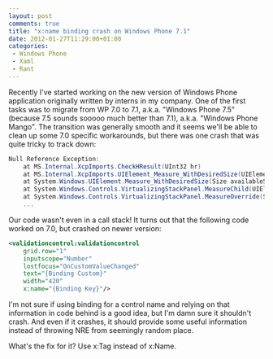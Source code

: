 ```yaml
---
layout: post
comments: true
title: "x:name binding crash on Windows Phone 7.1"
date: 2012-01-27T11:29:00+01:00
categories:
 - Windows Phone
 - Xaml
 - Rant
---
```



Recently I've started working on the new version of Windows Phone application originally written by interns in my company. One of the first tasks was to migrate from WP 7.0 to 7.1, a.k.a. "Windows Phone 7.5" (because 7.5 sounds sooooo much better than 7.1), a.k.a. "Windows Phone Mango". The transition was generally smooth and it seems we'll be able to clean up some 7.0 specific workarounds, but there was one crash that was quite tricky to track down:

``` c#
Null Reference Exception:
    at MS.Internal.XcpImports.CheckHResult(UInt32 hr)
    at MS.Internal.XcpImports.UIElement_Measure_WithDesiredSize(UIElement element, Size availableSize)
    at System.Windows.UIElement.Measure_WithDesiredSize(Size availableSize)
    at System.Windows.Controls.VirtualizingStackPanel.MeasureChild(UIElement child, Size layoutSlotSize)
    at System.Windows.Controls.VirtualizingStackPanel.MeasureOverride(Size constraint)
    ...
```

Our code wasn't even in a call stack! It turns out that the following code worked on 7.0, but crashed on newer version:

``` xml
<validationcontrol:validationcontrol
    grid.row="1"
    inputscope="Number"
    lostfocus="OnCustomValueChanged"
    text="{Binding Custom}"
    width="420"
    x:name="{Binding Key}"/>

```

I'm not sure if using binding for a control name and relying on that information in code behind is a good idea, but I'm damn sure it shouldn't crash. And even if it crashes, it should provide some useful information instead of throwing NRE from seemingly random place.

What's the fix for it? Use x:Tag instead of x:Name.
